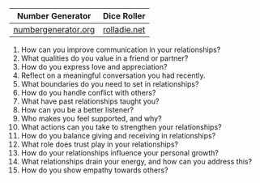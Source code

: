 
| Number Generator                                                         | Dice Roller                           |
| ------------------------------------------------------------------------ | ------------------------------------- |
| [numbergenerator.org](https://numbergenerator.org/randomnumbergenerator) | [rolladie.net](https://rolladie.net/) |

1. How can you improve communication in your relationships?
2. What qualities do you value in a friend or partner?
3. How do you express love and appreciation?
4. Reflect on a meaningful conversation you had recently.
5. What boundaries do you need to set in relationships?
6. How do you handle conflict with others?
7. What have past relationships taught you?
8. How can you be a better listener?
9. Who makes you feel supported, and why?
10. What actions can you take to strengthen your relationships?
11. How do you balance giving and receiving in relationships?
12. What role does trust play in your relationships?
13. How do your relationships influence your personal growth?
14. What relationships drain your energy, and how can you address this?
15. How do you show empathy towards others?
